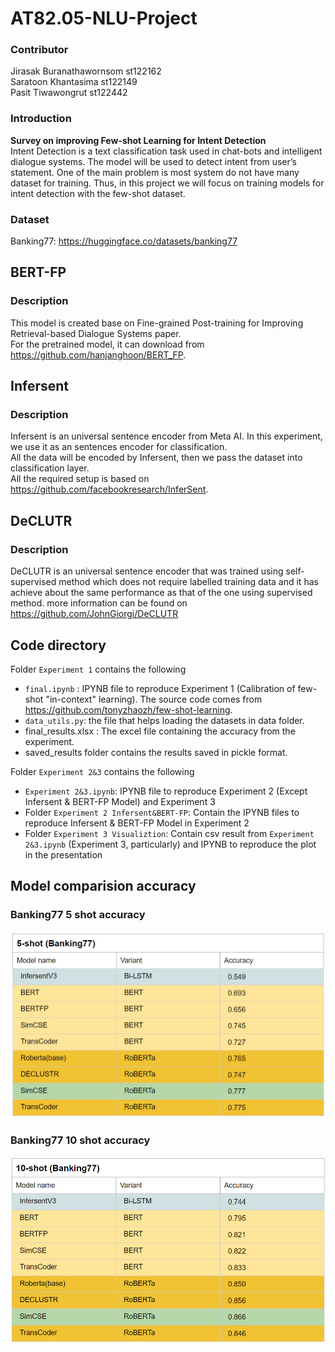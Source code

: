 # AT82.05-NLU-Project
### Contributor  
Jirasak Buranathawornsom st122162  
Saratoon Khantasima st122149  
Pasit Tiwawongrut st122442  

### Introduction 
<b>Survey on improving Few-shot Learning for Intent Detection</b>  
Intent Detection is a text classification task used in chat-bots and intelligent dialogue systems. The model will be used to detect intent from user’s statement. One of the main problem is most system do not have many dataset for training. Thus, in this project we will focus on training models for intent detection with the few-shot dataset.

### Dataset
Banking77: https://huggingface.co/datasets/banking77

## BERT-FP 

### Description
This model is created base on Fine-grained Post-training for Improving Retrieval-based Dialogue
Systems paper.  
For the pretrained model, it can download from https://github.com/hanjanghoon/BERT_FP.

## Infersent

### Description
Infersent is an universal sentence encoder from Meta AI. In this experiment, we use it as an sentences encoder for classification.  
All the data will be encoded by Infersent, then we pass the dataset into classification layer.  
All the required setup is based on https://github.com/facebookresearch/InferSent.

## DeCLUTR

### Description
DeCLUTR is an universal sentence encoder that was trained using self-supervised method which does not require labelled training data
and it has achieve about the same performance as that of the one using supervised  method.
more information can be found on https://github.com/JohnGiorgi/DeCLUTR 

## Code directory
Folder `Experiment 1` contains the following
- `final.ipynb` : IPYNB file to reproduce Experiment 1 (Calibration of few-shot "in-context" learning).
The source code comes from https://github.com/tonyzhaozh/few-shot-learning.
- `data_utils.py`: the file that helps loading the datasets in data folder.
- final_results.xlsx : The excel file containing the accuracy from the experiment.
- saved_results folder contains the results saved in pickle format.

Folder `Experiment 2&3` contains the following
- `Experiment 2&3.ipynb`: IPYNB file to reproduce Experiment 2 (Except Infersent & BERT-FP Model) and Experiment 3
- Folder `Experiment 2 Infersent&BERT-FP`: Contain the IPYNB files to reproduce Infersent & BERT-FP Model in Experiment 2 
- Folder `Experiment 3 Visualiztion`: Contain csv result from `Experiment 2&3.ipynb` (Experiment 3, particularly) and IPYNB to reproduce the plot in the presentation

## Model comparision accuracy
### Banking77 5 shot accuracy
![5shot result](./images/result5shot.PNG)
### Banking77 10 shot accuracy
![10shot result](./images/result10shot.PNG)
